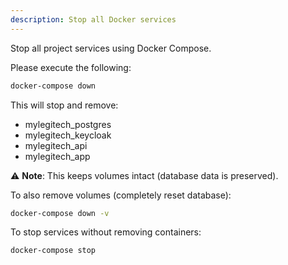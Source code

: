 ```yaml
---
description: Stop all Docker services
---
```


Stop all project services using Docker Compose.

Please execute the following:

```bash
docker-compose down
```

This will stop and remove:
- mylegitech_postgres
- mylegitech_keycloak
- mylegitech_api
- mylegitech_app

⚠️ **Note**: This keeps volumes intact (database data is preserved).

To also remove volumes (completely reset database):
```bash
docker-compose down -v
```

To stop services without removing containers:
```bash
docker-compose stop
```
